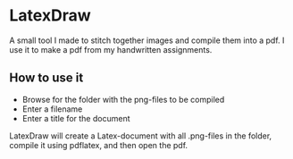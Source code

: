 # LatexDraw
A small tool I made to stitch together images and compile them into a pdf. I use it to make a pdf from my handwritten assignments.


## How to use it
 - Browse for the folder with the png-files to be compiled
 - Enter a filename
 - Enter a title for the document
 
 LatexDraw will create a Latex-document with all .png-files in the folder, compile it using pdflatex, and then open the pdf.
